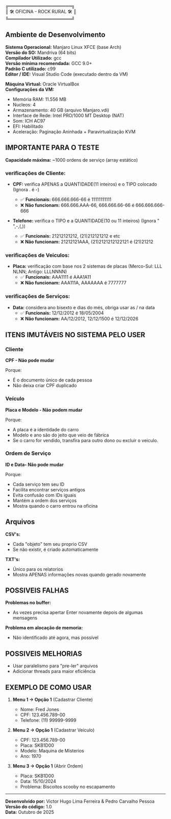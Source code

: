 ╔════════════════════╗  
║                🛠️ OFICINA - ROCK RURAL 🛠️           ║  
╚════════════════════╝

## Ambiente de Desenvolvimento
**Sistema Operacional:** Manjaro Linux XFCE (base Arch)  
**Versão do SO:** Mandriva (64 bits)  
**Compilador Utilizado:** gcc  
**Versão mínima recomendada:** GCC 9.0+  
**Padrão C utilizado:** c99  
**Editor / IDE:** Visual Studio Code (executado dentro da VM)  

**Máquina Virtual:** Oracle VirtualBox  
**Configurações da VM:**
- Memória RAM: 11.556 MB
- Nucleos: 4
- Armazenamento: 40 GB (arquivo Manjaro.vdi)
- Interface de Rede: Intel PRO/1000 MT Desktop (NAT)
- Som: ICH AC97
- EFI: Habilitado
- Aceleração: Paginação Aninhada + Paravirtualização KVM

## IMPORTANTE PARA O TESTE

**Capacidade máxima:** ~1000 ordens de serviço (array estático)

### verificações de Cliente:
- **CPF:** verifica APENAS a QUANTIDADE(11 inteiros) e o TIPO colocado (Ignora . é -)
  - ✅ **Funcionais:** 666.666.666-66 é 11111111111
  - ❌ **Não funcionam:** 666.666.AAA-66, 666.666.66-66 é 666.666.666-666

- **Telefone:** verifica o TIPO e a QUANTIDADE(10 ou 11 inteiros) (Ignora " ",-,(,))
  - ✅ **Funcionais:** 21212121212, (21)212121212 e etc
  - ❌ **Não funcionam:** 21212121AAA, (21)2121212122121 é (21)21212

### verificações de Veiculos:
- **Placa:** verificação com base nos 2 sistemas de placas (Merco-Sul: LLL NLNN; Antigo: LLLNNNN)
  - ✅ **Funcionais:** AAA1111 é AAA1A11
  - ❌ **Não funcionam:** AAA111A, AAAAAAA é 7777777

### verificações de Serviços:
- **Data:** considera ano bisexto e dias do més, obriga usar as / na data
  - ✅ **Funcionais:** 12/12/2012 é 18/05/2004
  - ❌ **Não funcionam:** AA/12/2012, 12/12/1500 é 12/12/2026

## ITENS IMUTÁVEIS NO SISTEMA PELO USER

### Cliente
**CPF - Não pode mudar**

Porque:
- É o documento único de cada pessoa
- Não deixa criar CPF duplicado

### Veículo  
**Placa e Modelo - Não podem mudar**

Porque:
- A placa é a identidade do carro
- Modelo e ano são do jeito que veio de fábrica
- Se o carro for vendido, transfira para outro dono ou excluir o veiculo.

### Ordem de Serviço
**ID e Data- Não pode mudar**

Porque:
- Cada serviço tem seu ID
- Facilita encontrar serviços antigos
- Evita confusão com IDs iguais
- Mantém a ordem dos serviços
- Mostra quando o carro entrou na oficina

## Arquivos

**CSV's:**
- Cada "objeto" tem seu proprio CSV
- Se não existir, é criado automaticamente

**TXT's:**
- Único para os relatorios
- Mostra APENAS informações novas quando gerado novamente

## POSSIVEIS FALHAS

**Problemas no buffer:**
- As vezes precisa apertar Enter novamente depois de algumas mensagens

**Problema em alocação de memoria:**
- Não identificado até agora, mas possível

## POSSIVEIS MELHORIAS
- Usar paralelismo para "pre-ler" arquivos
- Adicionar threads para maior eficiência

## EXEMPLO DE COMO USAR

1. **Menu 1 -> Opção 1** (Cadastrar Cliente)
   - Nome: Fred Jones
   - CPF: 123.456.789-00
   - Telefone: (11) 99999-9999

2. **Menu 2 -> Opção 1** (Cadastrar Veículo)  
   - CPF: 123.456.789-00
   - Placa: SKB1D00
   - Modelo: Maquina de Misterios
   - Ano: 1970

3. **Menu 3 -> Opção 1** (Abrir Ordem)
   - Placa: SKB1D00
   - Data: 15/10/2024
   - Problema: Biscoitos scooby no escapamento

---

**Desenvolvido por:** Victor Hugo Lima Ferreira & Pedro Carvalho Pessoa  
**Versão do código:** 1.0  
**Data:** Outubro de 2025
